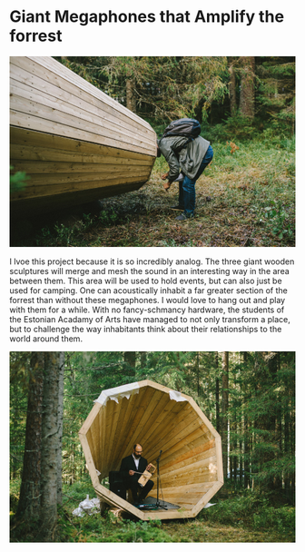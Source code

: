 # Giant Megaphones that Amplify the forrest

![Giant Wooden Microphone](images/megaphone_04.jpg)

I lvoe this project because it is so incredibly analog. The three giant wooden sculptures will merge and mesh the sound in an interesting way in the area between them. This area will be used to hold events, but can also just be used for camping. One can acoustically inhabit a far greater section of the forrest than without these megaphones. I would love to hang out and play with them for a while. With no fancy-schmancy hardware, the students of the Estonian Acadamy of Arts have managed to not only transform a place, but to challenge the way inhabitants think about their relationships to the world around them.

![We can also use it to project](images/megaphone_02.jpg)